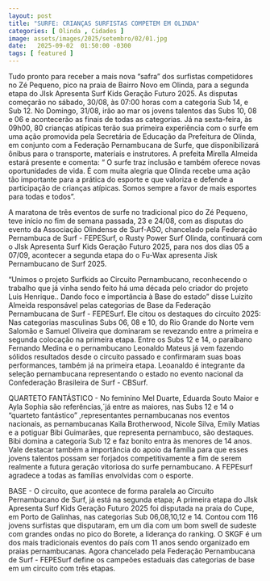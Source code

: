 ```yaml
---
layout: post
title: "SURFE: CRIANÇAS SURFISTAS COMPETEM EM OLINDA"
categories: [ Olinda , Cidades ]
image: assets/images/2025/setembro/02/01.jpg
date:   2025-09-02  01:50:00 -0300
tags: [ featured ]
---
```

Tudo pronto para receber a mais nova “safra” dos surfistas competidores no Zé Pequeno, pico na praia de Bairro Novo em Olinda, para a segunda etapa do JIsk Apresenta Surf Kids Geração Futuro 2025. As disputas começarão no sábado, 30/08, às 07:00 horas com a categoria Sub 14, e Sub 12. No Domingo, 31/08, irão ao mar os jovens talentos das Subs 10, 08 e 06 e acontecerão as finais de todas as categorias. Já na sexta-feira, às 09h00,  80 crianças atípicas terão sua primeira experiência com o surfe em uma ação promovida pela Secretária de Educação da Prefeitura de Olinda, em conjunto com a Federação Pernambucana de Surfe, que disponibilizará ônibus para o transporte, materiais e instrutores. A prefeita Mirella Almeida estará presente e comenta: “ O surfe traz inclusão e também oferece novas oportunidades de vida. É com muita alegria que Olinda recebe uma ação tão importante para a prática do esporte e que valoriza e defende a participação de crianças atípicas. Somos sempre a favor de mais esportes para todas e todos”.

A maratona de três eventos de surfe no tradicional pico do Zé Pequeno, teve início no fim de semana passada, 23 e 24/08, com as disputas do evento da Associação Olindense de Surf-ASO, chancelado pela Federação Pernambuca de Surf - FEPESurf, o Rusty Power Surf Olinda, continuará com o JIsk Apresenta Surf Kids Geração Futuro 2025, para nos dos dias 05 a 07/09, acontecer a segunda etapa do o Fu-Wax apresenta Jisk Pernambucano de Surf 2025.

“Unimos o projeto Surfkids ao Circuito Pernambucano, reconhecendo o trabalho que já vinha sendo feito há uma década pelo criador do projeto Luis Henrique.. Dando foco e importância à Base do estado” disse Luizito Almeida responsável pelas categorias de Base da Federação Pernambucana de Surf - FEPESurf. Ele citou os destaques do circuito 2025: Nas categorias masculinas Subs 06, 08 e 10,  do Rio Grande do Norte vem Salomão e Samuel Oliveira que dominaram se revezando entre a primeira e segunda colocação na primeira etapa. Entre os Subs 12 e 14, o paraibano Fernando Medina e o pernambucano Leonaldo Mateus já vem fazendo sólidos resultados desde o circuito passado e confirmaram suas boas performances, também já na primeira etapa. Leoanaldo é  integrante da seleção pernambucana representando o estado no evento nacional da Confederação Brasileira de Surf - CBSurf. 

QUARTETO FANTÁSTICO - No feminino Mel Duarte,  Eduarda Souto Maior e Ayla Sophia são referências,´já entre as maiores, nas Subs 12 e 14 o “quarteto fantástico” ,representantes pernambucanas nos eventos nacionais, as pernambucanas Kaila Brotherwood, Nicole Silva, Emily Matias e a potiguar Bibi Guimarães, que representa pernambuco, são destaques. Bibi domina a categoria Sub 12 e faz bonito entra às menores de 14 anos. Vale destacar também a importância do apoio da família para que esses jovens talentos possam ser forjados competitivamente a fim de serem realmente a futura geração vitoriosa do surfe pernambucano. A FEPEsurf agradece a todas as famílias envolvidas com o esporte.

BASE - O circuito, que acontece de forma paralela ao Circuito Pernambucano de Surf, já está na segunda etapa; A primeira etapa do JIsk Apresenta Surf Kids Geração Futuro 2025 foi disputada na praia do Cupe, em Porto de Galinhas, nas categorias Sub 06,08,10,12 e 14. Contou com 116 jovens surfistas que disputaram, em um dia com um bom swell de sudeste com grandes ondas no pico do Borete, a liderança do ranking. O SKGF é um dos mais tradicionais eventos do país com 11 anos sendo organizado em praias pernambucanas. Agora chancelado pela Federação Pernambucana de Surf - FEPESurf  define os campeões estaduais das categorias de base em um circuito com três etapas.
